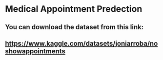 # Medical Appointment Predection
## You can download the dataset from this link:
## https://www.kaggle.com/datasets/joniarroba/noshowappointments
